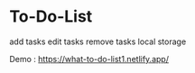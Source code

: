 # To-Do-List
add tasks
edit tasks
remove tasks
local storage 

Demo : https://what-to-do-list1.netlify.app/
